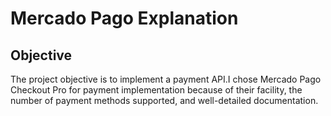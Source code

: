 # Mercado Pago Explanation
## Objective
The project objective is to implement a payment API.I chose Mercado Pago Checkout Pro for payment
implementation because of their facility, the number of payment methods supported, and well-detailed documentation.
